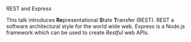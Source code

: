 REST and Express

This talk introduces **Re**presentational **S**tate **T**ransfer (REST). REST a software architectural style for the world wide web. Express is a Node.js framework which can be used to create *Restful* web APIs.